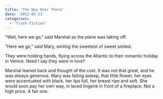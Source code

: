 ```yaml
---
title: 'The Way Over There'
date: '2012-05-21'
categories:
  - 'flash-fiction'
---
```


"Well, here we go," said Marshal as the plane was taking off.

<!-- truncate -->

"Here we go," said Mary, smiling the sweetest of sweet smiled.

They were holding hands, flying across the Atlantic to their romantic holiday in
Venice. Need I say they were in love?

Marshal leaned back and thought of the cost. It was not that great, and he was
always generous. Mary was falling asleep, that little flower, her eyes were
accentuated with black, her lips full, her breast ripe and soft. She would soon
pay her own way, in laced lingerie in front of a fireplace. Not a high price. A
fair one.
